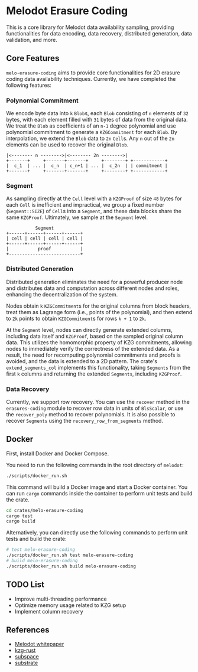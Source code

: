 # Melodot Erasure Coding

This is a core library for Melodot data availability sampling, providing functionalities for data encoding, data recovery, distributed generation, data validation, and more.

## Core Features

`melo-erasure-coding` aims to provide core functionalities for 2D erasure coding data availability techniques. Currently, we have completed the following features:

### Polynomial Commitment

We encode byte data into `k` `Blob`s, each `Blob` consisting of `n` elements of `32` bytes, with each element filled with `31` bytes of data from the original data. We treat the `Blob` as coefficients of an `n-1` degree polynomial and use polynomial commitment to generate a `KZGCommitment` for each `Blob`. By interpolation, we extend the `Blob` data to `2n` `Cell`s. Any `n` out of the `2n` elements can be used to recover the original `Blob`.

```text
|<-------- n -------->|<-------- 2n -------->|
+-------+     +-------+-------+     +--------+ +------------+
|  c_1  | ... |  c_n  | c_n+1 | ... |  c_2n  | | commitment |
+-------+     +-------+-------+     +--------+ +------------+
```

### Segment

As sampling directly at the `Cell` level with a `KZGProof` of size `48` bytes for each `Cell` is inefficient and impractical, we group a fixed number (`Segment::SIZE`) of `Cell`s into a `Segment`, and these data blocks share the same `KZGProof`. Ultimately, we sample at the `Segment` level.

```text
           Segment
+------+------+------+------+
| cell | cell | cell | cell |
+------+------+------+------+
|           proof           |
+---------------------------+
```

### Distributed Generation

Distributed generation eliminates the need for a powerful producer node and distributes data and computation across different nodes and roles, enhancing the decentralization of the system.

Nodes obtain `k` `KZGCommitment`s for the original columns from block headers, treat them as Lagrange form (i.e., points of the polynomial), and then extend to `2k` points to obtain `KZGCommitment`s for rows `k + 1` to `2k`.

At the `Segment` level, nodes can directly generate extended columns, including data itself and `KZGProof`, based on the sampled original column data. This utilizes the homomorphic property of KZG commitments, allowing nodes to immediately verify the correctness of the extended data. As a result, the need for recomputing polynomial commitments and proofs is avoided, and the data is extended to a 2D pattern. The crate's `extend_segments_col` implements this functionality, taking `Segments` from the first `k` columns and returning the extended `Segments`, including `KZGProof`.

### Data Recovery

Currently, we support row recovery. You can use the `recover` method in the `erasures-coding` module to recover row data in units of `BlsScalar`, or use the `recover_poly` method to recover polynomials. It is also possible to recover `Segments` using the `recovery_row_from_segments` method.

## Docker

First, install Docker and Docker Compose.

You need to run the following commands in the root directory of `melodot`:

```bash
./scripts/docker_run.sh
```

This command will build a Docker image and start a Docker container. You can run `cargo` commands inside the container to perform unit tests and build the crate.

```bash
cd crates/melo-erasure-coding
cargo test
cargo build
```

Alternatively, you can directly use the following commands to perform unit tests and build the crate:

```bash
# test melo-erasure-coding
./scripts/docker_run.sh test melo-erasure-coding
# build melo-erasure-coding
./scripts/docker_run.sh build melo-erasure-coding
```

## TODO List

-  Improve multi-threading performance
-  Optimize memory usage related to KZG setup
-  Implement column recovery

## References

- [Melodot whitepaper](https://www.notion.so/zerodao/Melodot-Data-Availability-Layer-Whitepaper-b72b1f3de81c40fc94a56763756ce34a?pvs=4)
- [kzg-rust](https://github.com/sifraitech/rust-kzg)
- [subspace](https://github.com/subspace/subspace)
- [substrate](https://github.com/paritytech/substrate)